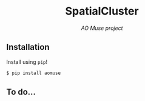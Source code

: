 <h1 align="center">SpatialCluster</h1>

<p align="center">
    <em>
        AO Muse project
    </em>
</p>



## Installation

Install using `pip`!

```sh
$ pip install aomuse
```

## To do...